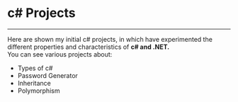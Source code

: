 # c# Projects

----
Here are shown my initial c# projects, in which have experimented the different properties and characteristics of **c# and .NET.**  
You can see various projects about:
  - Types of c#
  - Password Generator
  - Inheritance
  - Polymorphism
